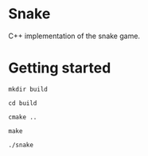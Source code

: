# Snake
C++ implementation of the snake game.
# Getting started

`mkdir build`

`cd build`

`cmake ..`

`make`

`./snake`
